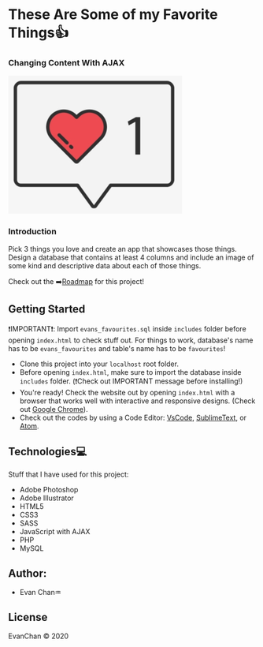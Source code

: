 # These Are Some of my Favorite Things:thumbsup:

### Changing Content With AJAX
![Like](images/heart.png)
### Introduction
Pick 3 things you love and create an app that showcases those things. Design a database
that contains at least 4 columns and include an image of some kind and descriptive
data about each of those things.

Check out the :arrow_right:[Roadmap](https://docs.google.com/document/d/1VTm51_YJNhscjOZAZnEffVy67XGTmrKlOZZehDjwN9A/edit?usp=sharing) for this project!

## Getting Started
:heavy_exclamation_mark:IMPORTANT:heavy_exclamation_mark:: Import `evans_favourites.sql` inside `includes` folder before opening `index.html` to check stuff out. For things to work, database's name has to be `evans_favourites` and table's name has to be `favourites`!
- Clone this project into your `localhost` root folder.
- Before opening `index.html`, make sure to import the database inside `includes` folder. (:heavy_exclamation_mark:Check out IMPORTANT message before installing!)
- You're ready! Check the website out by opening `index.html` with a browser that works well with interactive and responsive designs. (Check out [Google Chrome](https://www.google.com/chrome/)).
- Check out the codes by using a Code Editor: [VsCode](https://code.visualstudio.com/), [SublimeText](https://www.sublimetext.com/), or [Atom](https://atom.io/).

## Technologies:computer:
Stuff that I have used for this project:
- Adobe Photoshop
- Adobe Illustrator
- HTML5
- CSS3 
- SASS 
- JavaScript with AJAX
- PHP
- MySQL

## Author:
- Evan Chan:aquarius:

## License
EvanChan :copyright: 2020